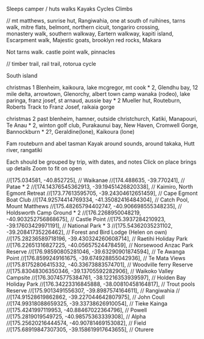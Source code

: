 Sleeps camper / huts
walks
Kayaks
Cycles
Climbs


// mt matthews, sunrise hut, Rangiwahia, one at south of ruihines, tarns walk, mitre flats, belmont, northern cicuit, tongariro crossing,  
monastery walk, southern walkway, Eartern walkway, kapiti island, Escarpment walk, Majestic goats, brooklyn red rocks, Makara  

Not tarns walk. castle point walk, pinnacles


// timber trail, rail trail, rotorua cycle

South island

christmas 1
Blenheim, kaikoura, lake mcgregor, mt cook * 2, Glendhu bay, 12 mile delta, arrowtown, Glenorchy, albert town camp wanaka (rodeo),
lake paringa, franz josef, st arnaud, aussie bay * 2
Mueller hut, Routeburn, Roberts Track to Franz Josef, raikaia gorge

christmas 2
past blenheim, hamner, outside christchurch, Katiki, Manapouri, Te Anau * 2, winton golf club, Purakaunui bay,
New Haven, Cromwell Gorge, Bannockburn * 2?, Geraldine(lone), Kaikoura (lone) 

Fam routeburn and abel tasman
Kayak around sounds, around takaka, Hutt river, rangatiki





Each should be grouped by trip, with dates, and notes
Click on place brings up details
Zoom to fit on open




//[175.034581, -40.852725], // Waikanae
//[174.488635, -39.770241], // Patae * 2
//[174.14376545362913, -39.19451426820338], // Kaimiro, North Egmont Retreat
//[173.77613595705, -39.24304612651459], // Cape Egmont Boat Club
//[174.92574414769334, -41.35082416484304], // Catch Pool, Mount Matthews
//[175.48265794402747, -40.906698555348235], // Holdsworth Camp Ground * 2
//[176.2268950048219, -40.903252756868675], // Castle Point
//[175.3937284210923, -39.17603429971191], // National Park * 3
//[175.54362035231102, -39.20841735226462], // Forest and Bird Lodge (Helen on own)
//[175.28236589718196, -39.430324260608714], // Raetihi Holiday Park
//[176.22651316827225, -40.05657524478459], // Norsewood Anzac Park Reserve
//[176.98590805281046, -39.63290901874594], // Te Awanga Point
//[176.8599249161675, -39.674928855042936], // Te Mata Views
//[175.81752806415332, -40.33673883574701], // Woodville ferry Reserve
//[175.83048306350346, -39.13705592282906], // Waikoko Valley Campsite
//[176.30745775384761, -38.12216353939597], // Holden Bay Holiday Park
//[176.34223316845888, -38.00810458164817], // Trout pools Reserve
//[175.9013491556307, -39.8987574164611], // Rangiwahia
//
//[174.91528619862862, -39.227044642807975], // John Coull
//[174.99318088659325, -39.33738626910054], // Tieke Kainga
//[175.4241997119953, -40.88467022364796], // Powell
//[175.2819019549725, -40.98575363339308], // Alpha
//[175.25620216444574, -40.90781469153082], // Field
//[175.68919847307305, -39.158619917643655], // Oturere